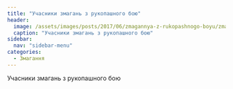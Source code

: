 ```yaml
---
title: "Учасники змагань з рукопашного бою"
header:
  image: /assets/images/posts/2017/06/zmagannya-z-rukopashnogo-boyu/zmagannya-z-rukopashnogo-boyu.jpg
  caption: "Учасники змагань з рукопашного бою"
sidebar:
  nav: "sidebar-menu"
categories:
  - Змагання
---
```


Учасники змагань з рукопашного бою
